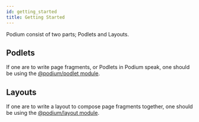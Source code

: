 ```yaml
---
id: getting_started
title: Getting Started
---
```


Podium consist of two parts; Podlets and Layouts.

## Podlets

If one are to write page fragments, or Podlets in Podium speak, one should be
using the [@podium/podlet module](api/podlet.md).

## Layouts

If one are to write a layout to compose page fragments together, one should be
using the [@podium/layout module](api/layout.md).